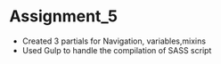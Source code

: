 # Assignment_5
 * Created 3 partials for Navigation, variables,mixins
 * Used Gulp to handle the compilation of SASS script
